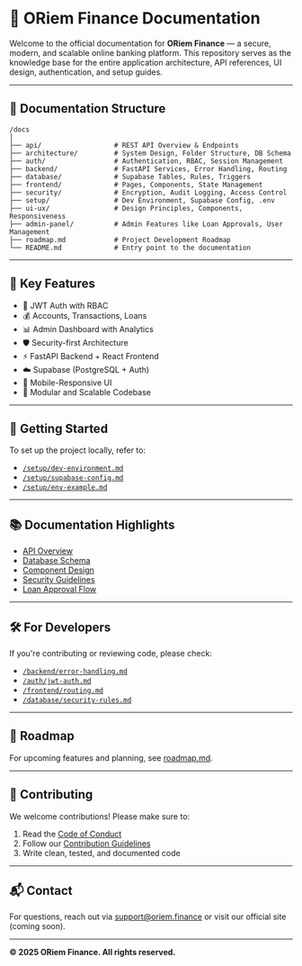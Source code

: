 # 📘 ORiem Finance Documentation

Welcome to the official documentation for **ORiem Finance** — a secure, modern, and scalable online banking platform. This repository serves as the knowledge base for the entire application architecture, API references, UI design, authentication, and setup guides.

---

## 📂 Documentation Structure

```
/docs
│
├── api/                  # REST API Overview & Endpoints
├── architecture/         # System Design, Folder Structure, DB Schema
├── auth/                 # Authentication, RBAC, Session Management
├── backend/              # FastAPI Services, Error Handling, Routing
├── database/             # Supabase Tables, Rules, Triggers
├── frontend/             # Pages, Components, State Management
├── security/             # Encryption, Audit Logging, Access Control
├── setup/                # Dev Environment, Supabase Config, .env
├── ui-ux/                # Design Principles, Components, Responsiveness
├── admin-panel/          # Admin Features like Loan Approvals, User Management
├── roadmap.md            # Project Development Roadmap
└── README.md             # Entry point to the documentation
```

---

## 🧩 Key Features

- 🔐 JWT Auth with RBAC  
- 💰 Accounts, Transactions, Loans  
- 📊 Admin Dashboard with Analytics  
- 🛡 Security-first Architecture  
- ⚡ FastAPI Backend + React Frontend  
- ☁️ Supabase (PostgreSQL + Auth)  
- 📱 Mobile-Responsive UI  
- 📁 Modular and Scalable Codebase  

---

## 🚀 Getting Started

To set up the project locally, refer to:

- [`/setup/dev-environment.md`](./setup/dev-environment.md)  
- [`/setup/supabase-config.md`](./setup/supabase-config.md)  
- [`/setup/env-example.md`](./setup/env-example.md)  

---

## 📚 Documentation Highlights

- [API Overview](./api/overview.md)  
- [Database Schema](./architecture/database-schema.md)  
- [Component Design](./frontend/components.md)  
- [Security Guidelines](./security/encryption.md)  
- [Loan Approval Flow](./admin-panel/loan-approvals.md)  

---

## 🛠 For Developers

If you're contributing or reviewing code, please check:

- [`/backend/error-handling.md`](./backend/error-handling.md)  
- [`/auth/jwt-auth.md`](./auth/jwt-auth.md)  
- [`/frontend/routing.md`](./frontend/routing.md)  
- [`/database/security-rules.md`](./database/security-rules.md)  

---

## 🧭 Roadmap

For upcoming features and planning, see [roadmap.md](./roadmap.md).

---

## 🙌 Contributing

We welcome contributions! Please make sure to:

1. Read the [Code of Conduct](https://github.com/oriem/code-of-conduct)  
2. Follow our [Contribution Guidelines](https://github.com/oriem/contributing)  
3. Write clean, tested, and documented code  

---

## 📬 Contact

For questions, reach out via [support@oriem.finance](mailto:support@oriem.finance) or visit our official site (coming soon).

---

**© 2025 ORiem Finance. All rights reserved.**


